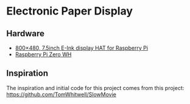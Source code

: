# Electronic Paper Display

## Hardware

- [800×480, 7.5inch E-Ink display HAT for Raspberry Pi](https://www.waveshare.com/7.5inch-e-paper-hat.htm)
- [Raspberry Pi Zero WH](https://www.raspberrypi.com/products/raspberry-pi-zero/)


## Inspiration

The inspiration and initial code for this project comes from this project: https://github.com/TomWhitwell/SlowMovie
